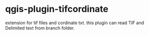 # qgis-plugin-tifcordinate
extension for tif files and cordinate txt.
this plugin can read TIF and Delimited text from branch folder.
